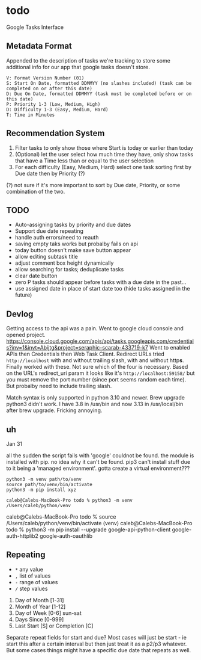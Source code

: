 # todo
Google Tasks Interface

## Metadata Format

Appended to the description of tasks we're tracking to store some additional info for our app that google tasks doesn't store.

```
V: Format Version Number (01)
S: Start On Date, formatted DDMMYY (no slashes included) (task can be completed on or after this date)
D: Due On Date, formatted DDMMYY (task must be completed before or on this date)
P: Priority 1-3 (Low, Medium, High)
D: Difficulty 1-3 (Easy, Medium, Hard)
T: Time in Minutes
```

## Recommendation System

1. Filter tasks to only show those where Start is today or earlier than today
2. (Optional) let the user select how much time they have, only show tasks that have a Time less than or equal to the user selection
3. For each difficulty (Easy, Medium, Hard) select one task sorting first by Due date then by Priority (?)

(?) not sure if it's more important to sort by Due date, Priority, or some combination of the two.

## TODO

- Auto-assigning tasks by priority and due dates
- Support due date repeating
- handle auth errors/need to reauth
- saving empty taks works but probalby fails on api
- today button doesn't make save button appear
- allow editing subtask title
- adjust comment box height dynamically
- allow searching for tasks; deduplicate tasks
- clear date button
- zero P tasks should appear before tasks with a due date in the past...
- use assigned date in place of start date too (hide tasks assigned in the future)

## Devlog

Getting access to the api was a pain. Went to google cloud console and opened project. https://console.cloud.google.com/apis/api/tasks.googleapis.com/credentials?inv=1&invt=Abijtg&project=seraphic-scarab-433719-k7
Went to enabled APIs then Credentials then Web Task Client. Redirect URLs tried `http://localhost` with and without trailing slash, with and without http**s**. Finally worked with these. Not sure which of the four is necessary. Based on the URL's redirect_uri param it looks like it's `http://localhost:59158/` but you must remove the port number (since port seems random each time). But probalby need to include trailing slash.

Match syntax is only supported in python 3.10 and newer. Brew upgrade python3 didn't work. I have 3.8 in /usr/bin and now 3.13 in /usr/local/bin after brew upgrade. Fricking annoying.

## uh

Jan 31

all the sudden the script fails with 'google' couldnot be found. the module is installed with pip. no idea why it can't be found. pip3 can't install stuff due to it being a 'managed environment'. gotta create a virtual environment???

    python3 -m venv path/to/venv
    source path/to/venv/bin/activate
    python3 -m pip install xyz

    caleb@Calebs-MacBook-Pro todo % python3 -m venv /Users/caleb/python/venv  
caleb@Calebs-MacBook-Pro todo % source /Users/caleb/python/venv/bin/activate
(venv) caleb@Calebs-MacBook-Pro todo % python3 -m pip install --upgrade google-api-python-client google-auth-httplib2 google-auth-oauthlib

## Repeating

- `*` any value
- `,` list of values
- `-` range of values
- `/` step values

1. Day of Month [1-31]
2. Month of Year [1-12]
3. Day of Week [0-6] sun-sat
4. Days Since [0-999] 
5. Last Start [S] or Completion [C]

Separate repeat fields for start and due? Most cases will just be start - ie start this after a certain interval but then just treat it as a p2/p3 whatever. But some cases things might have a specific due date that repeats as well.